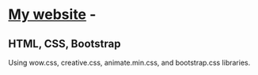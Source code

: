 # [My website](http://tejasbadadare.github.io/) -

## HTML, CSS, Bootstrap

Using wow.css, creative.css, animate.min.css, and bootstrap.css libraries.
